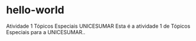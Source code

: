 # hello-world
Atividade 1 Tópicos Especiais UNICESUMAR
Esta é a atividade 1 de Tópicos Especiais para a UNICESUMAR..
